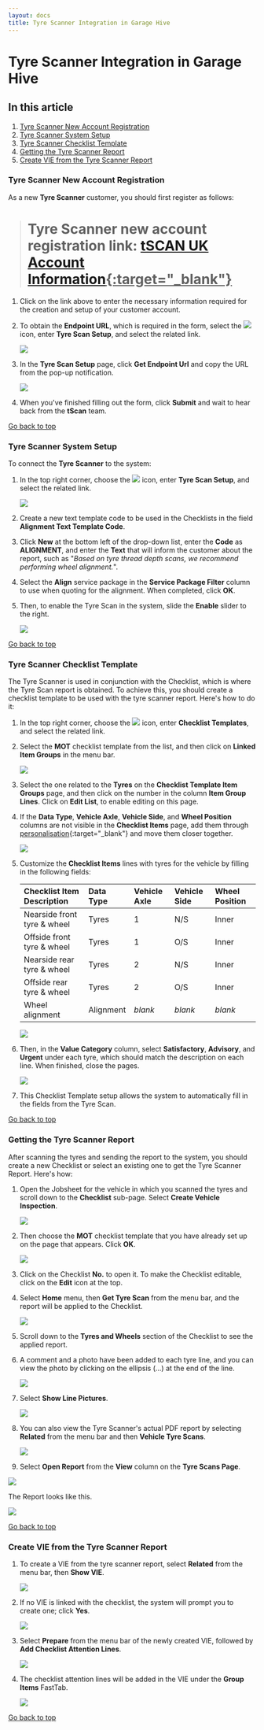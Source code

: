 ```yaml
---
layout: docs
title: Tyre Scanner Integration in Garage Hive
---
```


<a name="top"></a>

# Tyre Scanner Integration in Garage Hive

## In this article
1. [Tyre Scanner New Account Registration](#tyre-scanner-new-account-registration)
2. [Tyre Scanner System Setup](#tyre-scanner-system-setup)
3. [Tyre Scanner Checklist Template](#tyre-scanner-checklist-template)
4. [Getting the Tyre Scanner Report](#getting-the-tyre-scanner-report)
5. [Create VIE from the Tyre Scanner Report](#create-vie-from-the-tyre-scanner-report)

### Tyre Scanner New Account Registration
As a new **Tyre Scanner** customer, you should first register as follows:

 > # Tyre Scanner new account registration link: <ins>[tSCAN UK Account Information](https://docs.google.com/forms/d/e/1FAIpQLSfM5vv00IhOp3UTMwX0VPKpmUkvgaQle8uPVELZTlyVtbwBFw/viewform){:target="_blank"}</ins>

1. Click on the link above to enter the necessary information required for the creation and setup of your customer account.
2. To obtain the **Endpoint URL**, which is required in the form, select the ![](media/search_icon.png) icon, enter **Tyre Scan Setup**, and select the related link.

   ![](media/garagehive-tyre-scanner1.png)

3. In the **Tyre Scan Setup** page, click **Get Endpoint Url** and copy the URL from the pop-up notification.

     ![](media/garagehive-tyre-scanner0.png)

4.  When you've finished filling out the form, click **Submit** and wait to hear back from the **tScan** team.


[Go back to top](#top)

### Tyre Scanner System Setup
To connect the **Tyre Scanner** to the system:
1. In the top right corner, choose the ![](media/search_icon.png) icon, enter **Tyre Scan Setup**, and select the related link.

   ![](media/garagehive-tyre-scanner1.png)

2. Create a new text template code to be used in the Checklists in the field **Alignment Text Template Code**. 
3. Click **New** at the bottom left of the drop-down list, enter the **Code** as **ALIGNMENT**, and enter the **Text** that will inform the customer about the report, such as "*Based on tyre thread depth scans, we recommend performing wheel alignment.*".
4. Select the **Align** service package in the **Service Package Filter** column to use when quoting for the alignment. When completed, click **OK**.
5. Then, to enable the Tyre Scan in the system, slide the **Enable** slider to the right.

   ![](media/garagehive-tyre-scanner1.gif)


[Go back to top](#top)

### Tyre Scanner Checklist Template
The Tyre Scanner is used in conjunction with the Checklist, which is where the Tyre Scan report is obtained. To achieve this, you should create a checklist template to be used with the tyre scanner report. Here's how to do it:
1. In the top right corner, choose the ![](media/search_icon.png) icon, enter **Checklist Templates**, and select the related link.
2. Select the **MOT** checklist template from the list, and then click on **Linked Item Groups** in the menu bar.

   ![](media/garagehive-tyre-scanner2.gif)

3. Select the one related to the **Tyres** on the **Checklist Template Item Groups** page, and then click on the number in the column **Item Group Lines**. Click on **Edit List**, to enable editing on this page.
4. If the **Data Type**, **Vehicle Axle**, **Vehicle Side**, and **Wheel Position** columns are not visible in the **Checklist Items** page, add them through [personalisation](garagehive-personalising-garage-hive.html#adding-fields-to-pages){:target="_blank"} and move them closer together.

   ![](media/garagehive-tyre-scanner3.gif)

5. Customize the **Checklist Items** lines with tyres for the vehicle by filling in the following fields:

   | Checklist Item Description  | Data Type | Vehicle Axle | Vehicle Side | Wheel Position |
   | :-------------------------- | :-------- | :----------- | :----------- | :------------- |
   | Nearside front tyre & wheel | Tyres     | 1            | N/S          | Inner          |
   | Offside front tyre & wheel  | Tyres     | 1            | O/S          | Inner          |
   | Nearside rear tyre & wheel  | Tyres     | 2            | N/S          | Inner          |
   | Offside rear tyre & wheel   | Tyres     | 2            | O/S          | Inner          |
   | Wheel alignment             | Alignment | *blank*      | *blank*      | *blank*        |

   ![](media/garagehive-tyre-scanner4.gif)

6. Then, in the **Value Category** column, select **Satisfactory**, **Advisory**, and **Urgent** under each tyre, which should match the description on each line. When finished, close the pages.

   ![](media/garagehive-tyre-scanner5.gif)

7. This Checklist Template setup allows the system to automatically fill in the fields from the Tyre Scan.


[Go back to top](#top)

### Getting the Tyre Scanner Report
After scanning the tyres and sending the report to the system, you should create a new Checklist or select an existing one to get the Tyre Scanner Report. Here's how:
1. Open the Jobsheet for the vehicle in which you scanned the tyres and scroll down to the **Checklist** sub-page. Select **Create Vehicle Inspection**.

   ![](media/garagehive-tyre-scanner6.png)

2. Then choose the **MOT** checklist template that you have already set up on the page that appears. Click **OK**.

   ![](media/garagehive-tyre-scanner7.png)

3. Click on the Checklist **No.** to open it. To make the Checklist editable, click on the **Edit** icon at the top.
4. Select **Home** menu, then **Get Tyre Scan** from the menu bar, and the report will be applied to the Checklist.

   ![](media/garagehive-tyre-scanner8.png)

5. Scroll down to the **Tyres and Wheels** section of the Checklist to see the applied report.
6. A comment and a photo have been added to each tyre line, and you can view the photo by clicking on the ellipsis (...) at the end of the line.

   ![](media/garagehive-tyre-scanner9.png)

7. Select **Show Line Pictures**.

   ![](media/garagehive-tyre-scanner10.png) 

8. You can also view the Tyre Scanner's actual PDF report by selecting **Related** from the menu bar and then **Vehicle Tyre Scans**.

   ![](media/garagehive-tyre-scanner11.png)

9.  Select **Open Report** from the **View** column on the **Tyre Scans Page**.

   ![](media/garagehive-tyre-scanner12.png)

The Report looks like this.

   ![](media/garagehive-tyre-scanner9.gif)


[Go back to top](#top)

### Create VIE from the Tyre Scanner Report
1. To create a VIE from the tyre scanner report, select **Related** from the menu bar, then **Show VIE**.

   ![](media/garagehive-tyre-scanner13.png)

2. If no VIE is linked with the checklist, the system will prompt you to create one; click **Yes**.

   ![](media/garagehive-tyre-scanner14.png)

3. Select **Prepare** from the menu bar of the newly created VIE, followed by **Add Checklist Attention Lines**.

   ![](media/garagehive-tyre-scanner15.png)

4. The checklist attention lines will be added in the VIE under the **Group Items** FastTab.

   ![](media/garagehive-tyre-scanner16.png)


[Go back to top](#top)